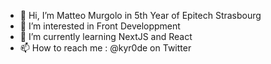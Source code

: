 - 👋 Hi, I’m Matteo Murgolo in 5th Year of Epitech Strasbourg
- 👀 I’m interested in Front Developpment
- 🌱 I’m currently learning NextJS and React
- 📫 How to reach me : @kyr0de on Twitter

<!---
matteomurgolo/matteomurgolo is a ✨ special ✨ repository because its `README.md` (this file) appears on your GitHub profile.
You can click the Preview link to take a look at your changes.
--->
